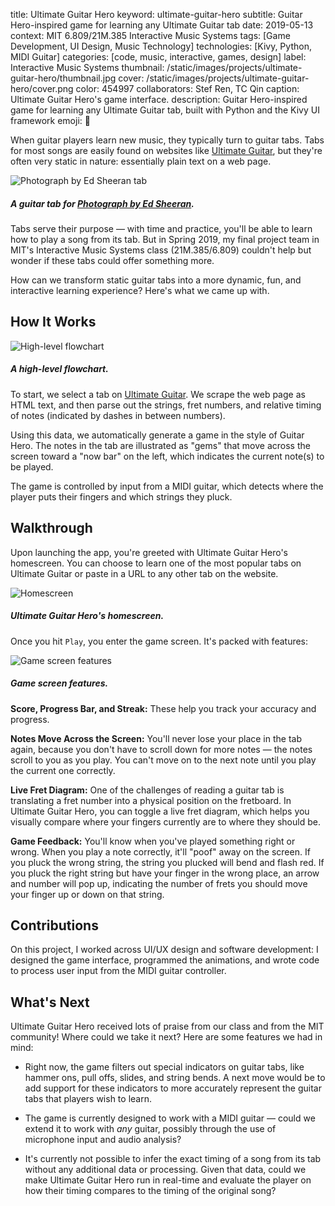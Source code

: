 title: Ultimate Guitar Hero
keyword: ultimate-guitar-hero
subtitle: Guitar Hero-inspired game for learning any Ultimate Guitar tab
date: 2019-05-13
context: MIT 6.809/21M.385 Interactive Music Systems
tags: [Game Development, UI Design, Music Technology]
technologies: [Kivy, Python, MIDI Guitar]
categories: [code, music, interactive, games, design]
label: Interactive Music Systems
thumbnail: /static/images/projects/ultimate-guitar-hero/thumbnail.jpg
cover: /static/images/projects/ultimate-guitar-hero/cover.png
color: 454997
collaborators: Stef Ren, TC Qin
caption: Ultimate Guitar Hero's game interface.
description: Guitar Hero-inspired game for learning any Ultimate Guitar tab, built with Python and the Kivy UI framework
emoji: 🎸

When guitar players learn new music, they typically turn to guitar tabs. Tabs for most songs are easily found on websites like [Ultimate Guitar](http://ultimate-guitar.com), but they're often very static in nature: essentially plain text on a web page.

<div class="image-set image-set-two" markdown="1">

![Photograph by Ed Sheeran tab](/static/images/projects/ultimate-guitar-hero/photograph-tab.jpg "Photograph by Ed Sheeran tab")

##### A guitar tab for [Photograph by Ed Sheeran](https://tabs.ultimate-guitar.com/tab/ed_sheeran/photograph_tabs_1499667).

</div>

Tabs serve their purpose — with time and practice, you'll be able to learn how to play a song from its tab. But in Spring 2019, my final project team in MIT's Interactive Music Systems class (21M.385/6.809) couldn't help but wonder if these tabs could offer something more.

How can we transform static guitar tabs into a more dynamic, fun, and interactive learning experience? Here's what we came up with.

## How It Works

<div class="image-set" markdown="1">

![High-level flowchart](/static/images/projects/ultimate-guitar-hero/flowchart.jpg "High-level flowchart")

##### A high-level flowchart.

</div>

To start, we select a tab on [Ultimate Guitar](http://ultimate-guitar.com). We scrape the web page as HTML text, and then parse out the strings, fret numbers, and relative timing of notes (indicated by dashes in between numbers).

Using this data, we automatically generate a game in the style of Guitar Hero. The notes in the tab are illustrated as "gems" that move across the screen toward a "now bar" on the left, which indicates the current note(s) to be played.

The game is controlled by input from a MIDI guitar, which detects where the player puts their fingers and which strings they pluck.

## Walkthrough

Upon launching the app, you're greeted with Ultimate Guitar Hero's homescreen. You can choose to learn one of the most popular tabs on Ultimate Guitar or paste in a URL to any other tab on the website.

<div class="image-set" markdown="1">

![Homescreen](/static/images/projects/ultimate-guitar-hero/homescreen.jpg "Homescreen")

##### Ultimate Guitar Hero's homescreen.

</div>

Once you hit `Play`, you enter the game screen. It's packed with features:

<div class="image-set" markdown="1">

![Game screen features](/static/images/projects/ultimate-guitar-hero/features.gif "Game screen features")

##### Game screen features.

</div>

**Score, Progress Bar, and Streak:** These help you track your accuracy and progress.

**Notes Move Across the Screen:** You'll never lose your place in the tab again, because you don't have to scroll down for more notes — the notes scroll to you as you play. You can't move on to the next note until you play the current one correctly.

**Live Fret Diagram:** One of the challenges of reading a guitar tab is translating a fret number into a physical position on the fretboard. In Ultimate Guitar Hero, you can toggle a live fret diagram, which helps you visually compare where your fingers currently are to where they should be.

**Game Feedback:** You'll know when you've played something right or wrong. When you play a note correctly, it'll "poof" away on the screen. If you pluck the wrong string, the string you plucked will bend and flash red. If you pluck the right string but have your finger in the wrong place, an arrow and number will pop up, indicating the number of frets you should move your finger up or down on that string.

## Contributions

On this project, I worked across UI/UX design and software development: I designed the game interface, programmed the animations, and wrote code to process user input from the MIDI guitar controller.

## What's Next

Ultimate Guitar Hero received lots of praise from our class and from the MIT community! Where could we take it next? Here are some features we had in mind:

- Right now, the game filters out special indicators on guitar tabs, like hammer ons, pull offs, slides, and string bends. A next move would be to add support for these indicators to more accurately represent the guitar tabs that players wish to learn.

- The game is currently designed to work with a MIDI guitar — could we extend it to work with *any* guitar, possibly through the use of microphone input and audio analysis?

- It's currently not possible to infer the exact timing of a song from its tab without any additional data or processing. Given that data, could we make Ultimate Guitar Hero run in real-time and evaluate the player on how their timing compares to the timing of the original song?
